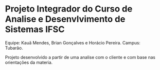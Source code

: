 # Projeto Integrador do Curso de Analise e Desenvlvimento de Sistemas IFSC

Equipe: Kauã Mendes, Brian Gonçalves e Horácio Pereira.
Campus: Tubarão.

Projeto desenvolvido a partir de uma analise com o cliente e com base nas orientações da materia.
